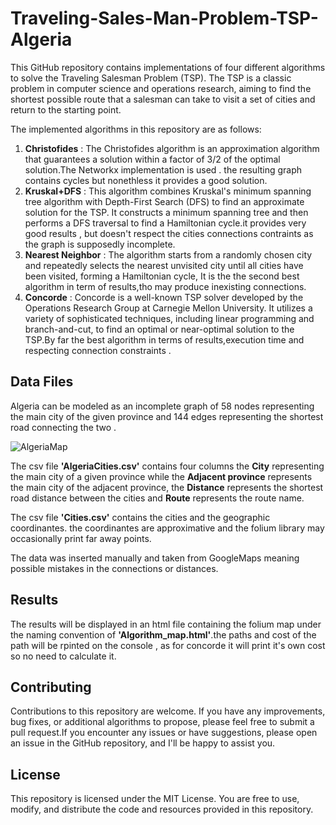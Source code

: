 # Traveling-Sales-Man-Problem-TSP-Algeria
This GitHub repository contains implementations of four different algorithms to solve the Traveling Salesman Problem (TSP). The TSP is a classic problem in computer science and operations research, aiming to find the shortest possible route that a salesman can take to visit a set of cities and return to the starting point.

The implemented algorithms in this repository are as follows:
1. **Christofides** : The Christofides algorithm is an approximation algorithm that guarantees a solution within a factor of 3/2 of the optimal solution.The Networkx implementation is used . the resulting graph contains cycles but nonethless it provides a good solution.
1. **Kruskal+DFS** : This algorithm combines Kruskal's minimum spanning tree algorithm with Depth-First Search (DFS) to find an approximate solution for the TSP. It constructs a minimum spanning tree and then performs a DFS traversal to find a Hamiltonian cycle.it provides very good results , but doesn't respect the cities connections contraints as the graph is supposedly incomplete.
1. **Nearest Neighbor** :  The algorithm starts from a randomly chosen city and repeatedly selects the nearest unvisited city until all cities have been visited, forming a Hamiltonian cycle, It is the the second best algorithm in term of results,tho may produce inexisting connections.
1. **Concorde** :  Concorde is a well-known TSP solver developed by the Operations Research Group at Carnegie Mellon University. It utilizes a variety of sophisticated techniques, including linear programming and branch-and-cut, to find an optimal or near-optimal solution to the TSP.By far the best algorithm in terms of results,execution time and respecting connection constraints .

## Data Files
Algeria can be modeled as an incomplete graph of 58 nodes representing the main city of the given province and 144 edges representing the shortest road connecting the two .

![AlgeriaMap](https://github.com/bensalem14/Traveling-Sales-Man-Problem-TSP-Algeria/assets/104575447/4e7bc22f-9d87-4ace-9637-f554724d1e00)


The csv file **'AlgeriaCities.csv'** contains four columns the **City** representing the main city of a given province while the **Adjacent province** represents the main city of the adjacent province, the **Distance** represents the shortest road distance between the cities and **Route** represents the route name.

The csv file **'Cities.csv'** contains the cities and the geographic coordinantes. the coordinantes are approximative and the folium library may occasionally print far away points.

The data was inserted manually and taken from GoogleMaps meaning possible mistakes in the connections or distances.

## Results
The results will be displayed in an html file containing the folium map under the naming convention of **'Algorithm_map.html'**.the paths and cost of the path will be rpinted on the console , as for concorde it will print it's own cost so no need to calculate it.

## Contributing
Contributions to this repository are welcome. If you have any improvements, bug fixes, or additional algorithms to propose, please feel free to submit a pull request.If you encounter any issues or have suggestions, please open an issue in the GitHub repository, and I'll be happy to assist you.

## License
This repository is licensed under the MIT License. You are free to use, modify, and distribute the code and resources provided in this repository.
